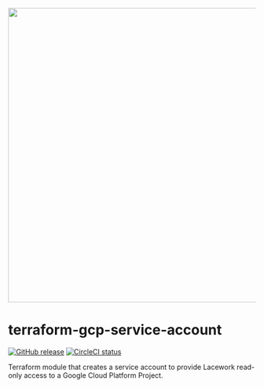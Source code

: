 <a href="https://lacework.com"><img src="https://techally-content.s3-us-west-1.amazonaws.com/public-content/lacework_logo_full.png" width="600"></a>

# terraform-gcp-service-account

[![GitHub release](https://img.shields.io/github/release/lacework/terraform-gcp-service-account.svg)](https://github.com/lacework/terraform-gcp-service-account/releases/)
[![CircleCI status](https://circleci.com/gh/lacework/terraform-gcp-service-account.svg?style=shield)](https://circleci.com/gh/lacework/terraform-gcp-service-account)

Terraform module that creates a service account to provide Lacework read-only access to a Google Cloud Platform Project.

